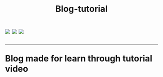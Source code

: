 <h1 align="center">Blog-tutorial<h1>

<img src="https://img.shields.io/badge/-Node-green">
<img src="https://img.shields.io/badge/-MongoDB-brightgreen">
<img src="https://img.shields.io/badge/-EJS-orange">

---------------

Blog made for learn through tutorial video
